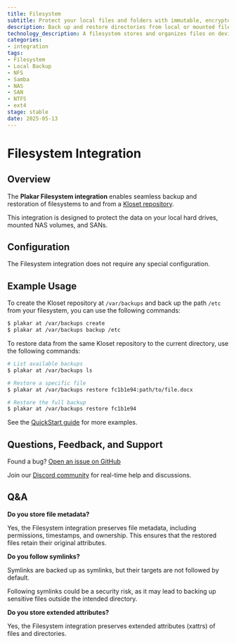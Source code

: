 ```yaml
---
title: Filesystem
subtitle: Protect your local files and folders with immutable, encrypted, verifiable backups
description: Back up and restore directories from local or mounted filesystems, with full integrity and metadata preservation.
technology_description: A filesystem stores and organizes files on devices like hard drives or mounted NAS volumes.
categories: 
- integration
tags:
- Filesystem
- Local Backup
- NFS
- Samba
- NAS
- SAN
- NTFS
- ext4
stage: stable
date: 2025-05-13
---
```


# Filesystem Integration

## Overview

The **Plakar Filesystem integration** enables seamless backup and restoration of filesystems to and from a [Kloset repository](/posts/2025-04-29/kloset-the-immutable-data-store/).

This integration is designed to protect the data on your local hard drives, mounted NAS volumes, and SANs.

## Configuration

The Filesystem integration does not require any special configuration.

## Example Usage

To create the Kloset repository at `/var/backups` and back up the path `/etc` from your filesystem, you can use the following commands:

```bash
$ plakar at /var/backups create
$ plakar at /var/backups backup /etc
```

To restore data from the same Kloset repository to the current directory, use the following commands:

```bash
# List available backups
$ plakar at /var/backups ls

# Restore a specific file
$ plakar at /var/backups restore fc1b1e94:path/to/file.docx

# Restore the full backup
$ plakar at /var/backups restore fc1b1e94
```

See the [QuickStart guide](https://docs.plakar.io/en/quickstart/index.html) for more examples.

## Questions, Feedback, and Support

Found a bug? [Open an issue on GitHub](https://github.com/PlakarKorp/plakar/issues/new?title=Bug%20report%20on%20Filesystem%20integration&body=Please%20provide%20a%20detailed%20description%20of%20the%20issue.%0A%0A**Plakar%20version**)

Join our [Discord community](https://discord.gg/uuegtnF2Q5) for real-time help and discussions.

## Q&A

**Do you store file metadata?**

Yes, the Filesystem integration preserves file metadata, including permissions, timestamps, and ownership.
This ensures that the restored files retain their original attributes.

**Do you follow symlinks?**

Symlinks are backed up as symlinks, but their targets are not followed by default.

Following symlinks could be a security risk, as it may lead to backing up sensitive files outside the intended directory.

**Do you store extended attributes?**

Yes, the Filesystem integration preserves extended attributes (xattrs) of files and directories.